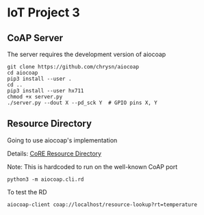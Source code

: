 # IoT Project 3

## CoAP Server

The server requires the development version of aiocoap

```
git clone https://github.com/chrysn/aiocoap
cd aiocoap
pip3 install --user .
cd ..
pip3 install --user hx711
chmod +x server.py
./server.py --dout X --pd_sck Y  # GPIO pins X, Y
```

## Resource Directory

Going to use aiocoap's implementation

Details: [CoRE Resource Directory](https://tools.ietf.org/html/draft-ietf-core-resource-directory-25)

Note: This is hardcoded to run on the well-known CoAP port

```
python3 -m aiocoap.cli.rd
```

To test the RD

```
aiocoap-client coap://localhost/resource-lookup?rt=temperature
```

